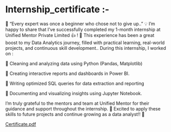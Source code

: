 # Internship_certificate :-
🌟 “Every expert was once a beginner who chose not to give up..”  💡
I’m happy to share that I’ve successfully completed my 1-month internship at Unified Mentor Private Limited 👍 ! 🎉
This experience has been a great boost to my Data Analytics journey, filled with practical learning, real-world projects, and continuous skill development..
During this internship, I worked on :

🔹 Cleaning and analyzing data using Python (Pandas, Matplotlib)

🔹 Creating interactive reports and dashboards in Power BI.

🔹 Writing optimized SQL queries for data extraction and reporting

🔹 Documenting and visualizing insights using Jupyter Notebook.

I’m truly grateful to the mentors and team at Unified Mentor for their guidance and support throughout the internship. 🙏
Excited to apply these skills to future projects and continue growing as a data analyst!! 🚀

[Certificate.pdf](https://github.com/user-attachments/files/20270655/Certificate.pdf)
